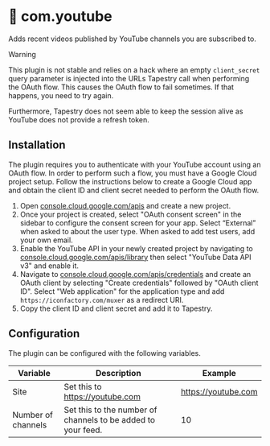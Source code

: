 # 🔌 com.youtube

Adds recent videos published by YouTube channels you are subscribed to.

> [!WARNING]  
> This plugin is not stable and relies on a hack where an empty `client_secret` query parameter is injected into the URLs Tapestry call when performing the OAuth flow. This causes the OAuth flow to fail sometimes. If that happens, you need to try again.
>
> Furthermore, Tapestry does not seem able to keep the session alive as YouTube does not provide a refresh token.

## Installation

The plugin requires you to authenticate with your YouTube account using an OAuth flow.
In order to perform such a flow, you must have a Google Cloud project setup.
Follow the instructions below to create a Google Cloud app and obtain the client ID and client secret needed to perform the OAuth flow.

1. Open [console.cloud.google.com/apis](https://console.cloud.google.com/apis) and create a new project.
2. Once your project is created, select "OAuth consent screen" in the sidebar to configure the consent screen for your app. Select “External” when asked to about the user type. When asked to add test users, add your own email.
5. Enable the YouTube API in your newly created project by navigating to [console.cloud.google.com/apis/library](https://console.cloud.google.com/apis/library) then select "YouTube Data API v3" and enable it.
3. Navigate to [console.cloud.google.com/apis/credentials](https://console.cloud.google.com/apis/credentials) and create an OAuth client by selecting "Create credentials" followed by "OAuth client ID". Select "Web application" for the application type and add `https://iconfactory.com/muxer` as a redirect URI.
4. Copy the client ID and client secret and add it to Tapestry.

## Configuration

The plugin can be configured with the following variables.

|Variable|Description|Example|
|-|-|-|
|Site|Set this to https://youtube.com|https://youtube.com|
|Number of channels|Set this to the number of channels to be added to your feed.|10|
